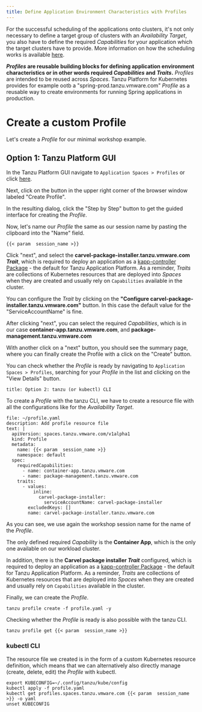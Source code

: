 ```yaml
---
title: Define Application Environment Characteristics with Profiles
---
```


For the successful scheduling of the applications onto clusters, it's not only necessary to define a target group of clusters with an *Availability Target*, you also have to define the required *Capabilities* for your application which the target clusters have to provide. 
More information on how the scheduling works is available [here](https://docs.vmware.com/en/VMware-Tanzu-Platform/services/create-manage-apps-tanzu-platform-k8s/concepts-about-spaces.html#space-scheduling-4).

***Profiles* are reusable building blocks for defining application environment characteristics or in other words required *Capabilities* and *Traits*.** 
*Profiles* are intended to be reused across *Spaces*. Tanzu Platform for Kubernetes provides for example ootb a "spring-prod.tanzu.vmware.com" *Profile* as a reusable way to create environments for running Spring applications in production. 

# Create a custom Profile

Let's create a *Profile* for our minimal workshop example.

## Option 1: Tanzu Platform GUI
In the Tanzu Platform GUI navigate to `Application Spaces > Profiles` or click [here](https://www.mgmt.cloud.vmware.com/hub/application-engine/profiles/profiles).

Next, click on the button in the upper right corner of the browser window labeled "Create Profile".

In the resulting dialog, click the "Step by Step" button to get the guided interface for creating the *Profile*.

Now, let's name our *Profile* the same as our session name by pasting the clipboard into the "Name" field.
```copy
{{< param  session_name >}}
```

Click "next", and select the **carvel-package-installer.tanzu.vmware.com *Trait***, which is required to deploy an application as a [kapp-controller Package](https://carvel.dev/kapp-controller/docs/v0.50.x/packaging/#overview) - the default for Tanzu Application Platform.
As a reminder, *Traits* are collections of Kubernetes resources that are deployed into *Spaces* when they are created and usually rely on `Capabilities` available in the cluster. 

You can configure the *Trait* by clicking on the **"Configure carvel-package-installer.tanzu.vmware.com"** button. In this case the default value for the "ServiceAccountName" is fine.

After clicking "next", you can select the required *Capabilities*, which is in our case **container-app.tanzu.vmware.com**, and **package-management.tanzu.vmware.com**

With another click on a "next" button, you should see the summary page, where you can finally create the Profile with a click on the "Create" button.

You can check whether the *Profile* is ready by navigating to `Application Spaces > Profiles`, searching for your *Profile* in the list and clicking on the "View Details" button.

```section:begin
title: Option 2: tanzu (or kubectl) CLI
```
To create a *Profile* with the tanzu CLI, we have to create a resource file with all the configurations like for the *Availability Target*.
```editor:append-lines-to-file
file: ~/profile.yaml
description: Add profile resource file
text: |
  apiVersion: spaces.tanzu.vmware.com/v1alpha1
  kind: Profile
  metadata:
    name: {{< param  session_name >}}
    namespace: default
  spec:
    requiredCapabilities:
      - name: container-app.tanzu.vmware.com
      - name: package-management.tanzu.vmware.com
    traits:
      - values:
          inline:
            carvel-package-installer:
              serviceAccountName: carvel-package-installer
        excludedKeys: []
        name: carvel-package-installer.tanzu.vmware.com
```
As you can see, we use again the workshop session name for the name of the *Profile*.

The only defined required *Capability* is the **Container App**, which is the only one available on our workload cluster.

In addition, there is the **Carvel package installer *Trait*** configured, which is required to deploy an application as a [kapp-controller Package](https://carvel.dev/kapp-controller/docs/v0.50.x/packaging/#overview) - the default for Tanzu Application Platform.
As a reminder, *Traits* are collections of Kubernetes resources that are deployed into *Spaces* when they are created and usually rely on `Capabilities` available in the cluster. 

Finally, we can create the *Profile*.
```execute
tanzu profile create -f profile.yaml -y
```

Checking whether the *Profile* is ready is also possible with the tanzu CLI.
```execute
tanzu profile get {{< param  session_name >}}
```

### kubectl CLI
The resource file we created is in the form of a custom Kubernetes resource definition, which means that we can alternatively also directly manage (create, delete, edit) the *Profile* with kubectl.
```
export KUBECONFIG=~/.config/tanzu/kube/config
kubectl apply -f profile.yaml
kubectl get profiles.spaces.tanzu.vmware.com {{< param  session_name >}} -o yaml
unset KUBECONFIG  
```
```section:end
```